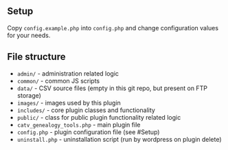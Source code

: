 ## Setup

Copy `config.example.php` into `config.php` and change configuration values
for your needs.

## File structure

- `admin/` - administration related logic
- `common/` - common JS scripts
- `data/` - CSV source files (empty in this git repo, but present on FTP storage)
- `images/` - images used by this plugin
- `includes/` - core plugin classes and functionality
- `public/` - class for public plugin functionality related logic
- `catv_genealogy_tools.php` - main plugin file
- `config.php` - plugin configuration file (see #Setup)
- `uninstall.php` - uninstallation script (run by wordpress on plugin delete)